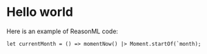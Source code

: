 # Hello world

Here is an example of ReasonML code:

```reasonml
let currentMonth = () => momentNow() |> Moment.startOf(`month);
```
